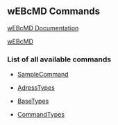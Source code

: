 ## wEBcMD Commands

[wEBcMD Documentation](../Doc/Readme.md)

[wEBcMD](../README.md)


### List of all available commands

- [SampleCommand](../Doc/Types/SampleCommand.md)

<!-- THIS IS GENERATED CODE. DO NOT CHANGE THIS SECTION  -->

- [AdressTypes](../Doc/Types/AdressTypes.md)

- [BaseTypes](../Doc/Types/BaseTypes.md)

- [CommandTypes](../Doc/Types/CommandTypes.md)

<!--- HERE INSERT DOCUMENT LINK --->
<!-- THIS IS GENERATED CODE. DO NOT CHANGE THIS SECTION  -->
